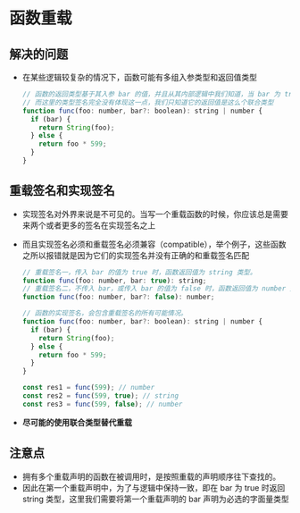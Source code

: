 # 函数重载

## 解决的问题

+ 在某些逻辑较复杂的情况下，函数可能有多组入参类型和返回值类型

  ```js
  // 函数的返回类型基于其入参 bar 的值，并且从其内部逻辑中我们知道，当 bar 为 true，返回值为 string 类型，否则为 number 类型
  // 而这里的类型签名完全没有体现这一点，我们只知道它的返回值是这么个联合类型
  function func(foo: number, bar?: boolean): string | number {
    if (bar) {
      return String(foo);
    } else {
      return foo * 599;
    }
  }
  ```

## 重载签名和实现签名

+ 实现签名对外界来说是不可见的。当写一个重载函数的时候，你应该总是需要来两个或者更多的签名在实现签名之上

+ 而且实现签名必须和重载签名必须兼容（compatible），举个例子，这些函数之所以报错就是因为它们的实现签名并没有正确的和重载签名匹配

  ```js
  // 重载签名一，传入 bar 的值为 true 时，函数返回值为 string 类型。
  function func(foo: number, bar: true): string;
  // 重载签名二，不传入 bar，或传入 bar 的值为 false 时，函数返回值为 number 类型
  function func(foo: number, bar?: false): number;

  // 函数的实现签名，会包含重载签名的所有可能情况。
  function func(foo: number, bar?: boolean): string | number {
    if (bar) {
      return String(foo);
    } else {
      return foo * 599;
    }
  }

  const res1 = func(599); // number
  const res2 = func(599, true); // string
  const res3 = func(599, false); // number
  ```

+ **尽可能的使用联合类型替代重载**

## 注意点

+ 拥有多个重载声明的函数在被调用时，是按照重载的声明顺序往下查找的。
+ 因此在第一个重载声明中，为了与逻辑中保持一致，即在 bar 为 true 时返回 string 类型，这里我们需要将第一个重载声明的 bar 声明为必选的字面量类型
